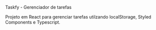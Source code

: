 Taskfy - Gerenciador de tarefas

Projeto em React para gerenciar tarefas utilzando localStorage, Styled Components e Typescript.
